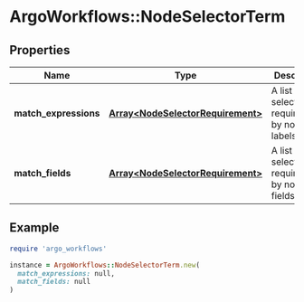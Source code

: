 # ArgoWorkflows::NodeSelectorTerm

## Properties

| Name | Type | Description | Notes |
| ---- | ---- | ----------- | ----- |
| **match_expressions** | [**Array&lt;NodeSelectorRequirement&gt;**](NodeSelectorRequirement.md) | A list of node selector requirements by node&#39;s labels. | [optional] |
| **match_fields** | [**Array&lt;NodeSelectorRequirement&gt;**](NodeSelectorRequirement.md) | A list of node selector requirements by node&#39;s fields. | [optional] |

## Example

```ruby
require 'argo_workflows'

instance = ArgoWorkflows::NodeSelectorTerm.new(
  match_expressions: null,
  match_fields: null
)
```

